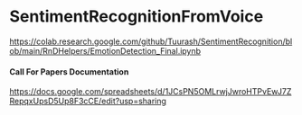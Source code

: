 

# SentimentRecognitionFromVoice
https://colab.research.google.com/github/Tuurash/SentimentRecognition/blob/main/RnDHelpers/EmotionDetection_Final.ipynb




#### Call For Papers Documentation
https://docs.google.com/spreadsheets/d/1JCsPN5OMLrwjJwroHTPvEwJ7ZRepqxUpsD5Up8F3cCE/edit?usp=sharing
